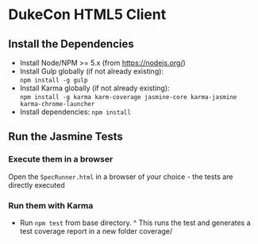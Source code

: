 # DukeCon HTML5 Client

## Install the Dependencies

- Install Node/NPM >= 5.x (from https://nodejs.org/)
- Install Gulp globally (if not already existing):  
  `npm install -g gulp`
- Install Karma globally (if not already existing):  
  `npm install -g karma karm-coverage jasmine-core karma-jasmine karma-chrome-launcher`
- Install dependencies: `npm install`


## Run the Jasmine Tests

### Execute them in a browser

Open the `SpecRunner.html` in a browser of your choice -  the tests are directly executed

### Run them with Karma

- Run `npm test` from base directory.
^
This runs the test and generates a test coverage report in a new folder coverage/